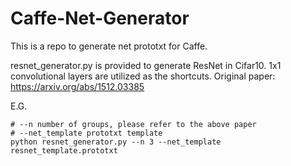 # Caffe-Net-Generator

This is a repo to generate net prototxt for Caffe.

resnet_generator.py is provided to generate ResNet in Cifar10.
1x1 convolutional layers are utilized as the shortcuts.
Original paper: https://arxiv.org/abs/1512.03385

E.G.
```
# --n number of groups, please refer to the above paper
# --net_template prototxt template
python resnet_generator.py --n 3 --net_template resnet_template.prototxt
```
